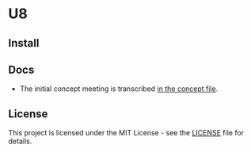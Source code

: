 # U8

## Install

## Docs
- The initial concept meeting is transcribed [in the concept file](docs/concept.md).

## License
This project is licensed under the MIT License - see the [LICENSE](./LICENSE) file for details.

